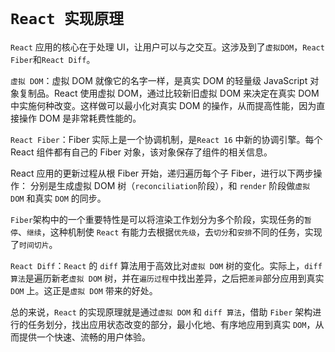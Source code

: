 # `React 实现原理`

`React` 应用的核心在于处理 UI，让用户可以与之交互。这涉及到了`虚拟DOM`，`React Fiber`和`React Diff`。

`虚拟 DOM`：虚拟 DOM 就像它的名字一样，是真实 DOM 的轻量级 JavaScript 对象复制品。React 使用虚拟 DOM，通过比较新旧虚拟 DOM 来决定在真实 DOM 中实施何种改变。这样做可以最小化对真实 DOM 的操作，从而提高性能，因为直接操作 DOM 是非常耗费性能的。

`React Fiber`：Fiber 实际上是一个协调机制，是`React 16` 中新的协调引擎。每个 React 组件都有自己的 Fiber 对象，该对象保存了组件的相关信息。

React 应用的更新过程从根 Fiber 开始，递归遍历每个子 Fiber，进行以下两步操作： 分别是生成虚拟 DOM 树（`reconciliation`阶段），和 `render` 阶段做`虚拟 DOM` 和真实 `DOM` 的同步。

`Fiber`架构中的一个重要特性是可以将渲染工作划分为多个阶段，实现任务的`暂停`、`继续`，这种机制使 `React` 有能力去根据`优先级`，去`切分`和`安排`不同的任务，实现了`时间切片`。

`React Diff`：`React` 的 `diff` 算法用于高效比对`虚拟 DOM` 树的变化。实际上，`diff 算法`是遍历新老`虚拟 DOM` 树，并在`遍历过程`中找出差异，之后把`差异`部分应用到真实 `DOM` 上。这正是`虚拟 DOM` 带来的好处。

总的来说，`React` 的实现原理就是通过`虚拟 DOM` 和 `diff 算法`，借助 `Fiber` 架构进行的任务划分，找出应用状态改变的部分，最小化地、有序地应用到真实 `DOM`，从而提供一个快速、流畅的用户体验。
